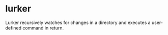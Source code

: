 # lurker
Lurker recursively watches for changes in a directory and executes a user-defined command in return.
